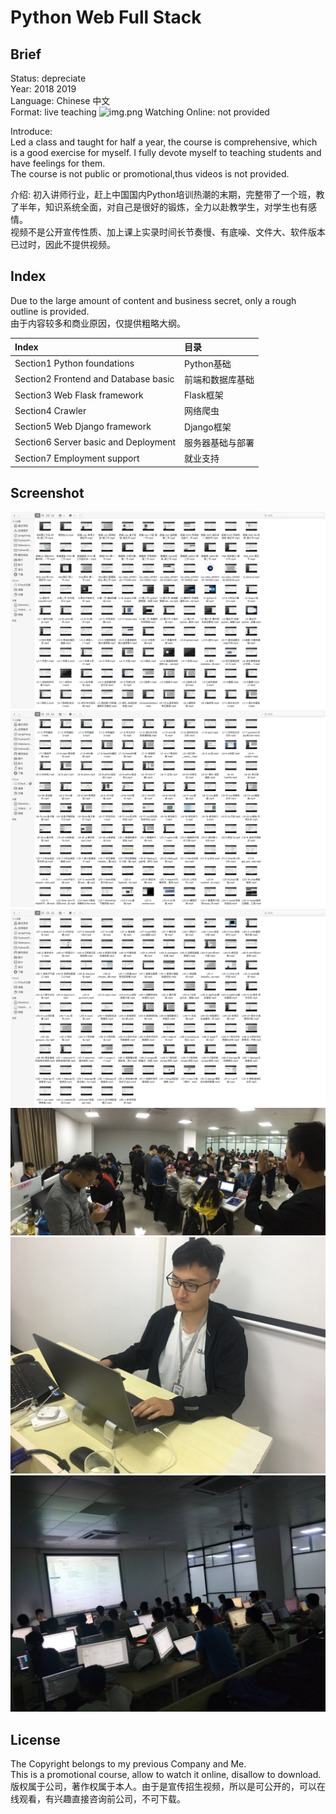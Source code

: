 Python Web Full Stack
===
## Brief
Status: depreciate  
Year: 2018 2019  
Language: Chinese 中文  
Format: live teaching  ![img.png](img.png)
Watching Online: not provided  

Introduce:  
Led a class and taught for half a year, the course is comprehensive, which is a good exercise for myself.
I fully devote myself to teaching students and have feelings for them.  
The course is not public or promotional,thus videos is not provided.  

介绍: 
初入讲师行业，赶上中国国内Python培训热潮的末期，完整带了一个班，教了半年，知识系统全面，对自己是很好的锻炼，全力以赴教学生，对学生也有感情。  
视频不是公开宣传性质、加上课上实录时间长节奏慢、有底噪、文件大、软件版本已过时，因此不提供视频。
## Index
Due to the large amount of content and business secret, only a rough outline is provided.  
由于内容较多和商业原因，仅提供粗略大纲。  

| Index                                | 目录        |
|:-------------------------------------|:----------|
| Section1 Python foundations          | Python基础  |
| Section2 Frontend and Database basic | 前端和数据库基础  |
| Section3 Web Flask framework         | Flask框架   |
| Section4 Crawler                     | 网络爬虫      |
| Section5 Web Django framework        | Django框架  |
| Section6 Server basic and Deployment | 服务器基础与部署  |
| Section7 Employment support          | 就业支持      |


## Screenshot
![1](./README_IMG/1.png)
![2](./README_IMG/2.png)
![3](./README_IMG/3.png)
![4](./README_IMG/4.jpeg)
![5](./README_IMG/5.jpeg)
![6](./README_IMG/6.jpeg)

## License
The Copyright belongs to my previous Company and Me.  
This is a promotional course, allow to watch it online, disallow to download.  
版权属于公司，著作权属于本人。由于是宣传招生视频，所以是可公开的，可以在线观看，有兴趣直接咨询前公司，不可下载。